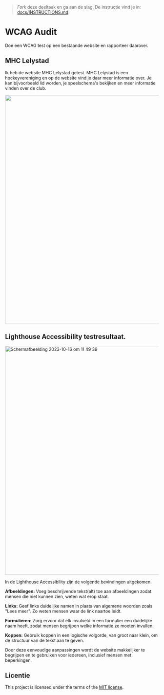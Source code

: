 > _Fork_ deze deeltaak en ga aan de slag. De instructie vind je in: [docs/INSTRUCTIONS.md](https://github.com/fdnd-task/all-human-wcag-audit/blob/main/docs/INSTRUCTIONS.md)

# WCAG Audit 

Doe een WCAG test op een bestaande website en rapporteer daarover.

## MHC Lelystad

Ik heb de website MHC Lelystad getest. MHC Lelystad is een hockeyvereniging en op de website vind je daar meer informatie over. Je kan bijvoorbeeld lid worden, je speelschema's bekijken en meer informatie vinden over de club. 

<img width="750" src="https://github.com/Lmikkers/all-human-wcag-audit/assets/94455811/b37b840f-7f2b-4fa5-a77e-91a987e5d37f">


## Lighthouse Accessibility testresultaat.
<img width="750" alt="Scherm­afbeelding 2023-10-16 om 11 49 39" src="https://github.com/Lmikkers/the-client-website/assets/94455811/d98dcbff-fc4a-4111-a78d-0871ae3cce1c">

In de Lighthouse Accessibility zijn de volgende bevindingen uitgekomen. 

**Afbeeldingen:** Voeg beschrijvende tekst(alt) toe aan afbeeldingen zodat mensen die niet kunnen zien, weten wat erop staat.

**Links:** Geef links duidelijke namen in plaats van algemene woorden zoals "Lees meer". Zo weten mensen waar de link naartoe leidt.

**Formulieren:** Zorg ervoor dat elk invulveld in een formulier een duidelijke naam heeft, zodat mensen begrijpen welke informatie ze moeten invullen.

**Koppen:** Gebruik koppen in een logische volgorde, van groot naar klein, om de structuur van de tekst aan te geven.

Door deze eenvoudige aanpassingen wordt de website makkelijker te begrijpen en te gebruiken voor iedereen, inclusief mensen met beperkingen.


## Licentie

This project is licensed under the terms of the [MIT license](./LICENSE).
